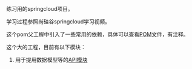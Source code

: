 练习用的springcloud项目。

学习过程参照尚硅谷springcloud学习视频。

这个pom父工程中引入了一些常用的依赖，具体可以查看[POM](pom.xml)文件，有注释。

这个大的工程，目前有以下模块：  
1. 用于提用数据模型等的[API模块](./micro-service-api/README.md)

